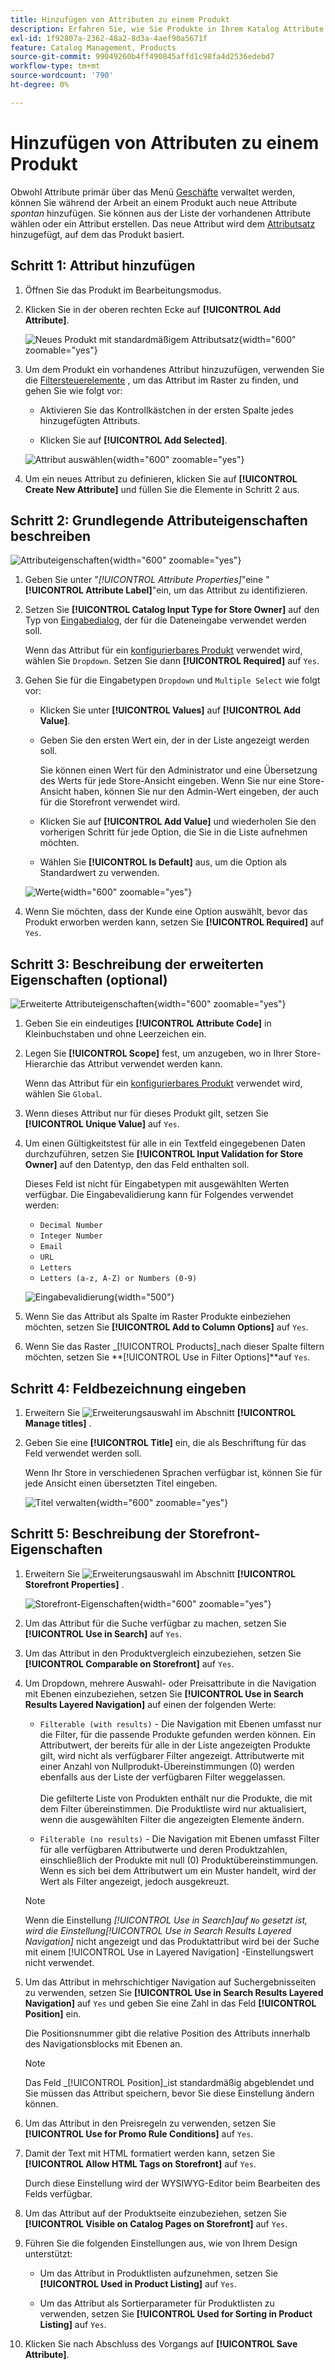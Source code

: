 ```yaml
---
title: Hinzufügen von Attributen zu einem Produkt
description: Erfahren Sie, wie Sie Produkte in Ihrem Katalog Attribute hinzufügen.
exl-id: 1f92807a-2362-48a2-8d3a-4aef90a5671f
feature: Catalog Management, Products
source-git-commit: 99049260b4ff490845affd1c98fa4d2536edebd7
workflow-type: tm+mt
source-wordcount: '790'
ht-degree: 0%

---
```


# Hinzufügen von Attributen zu einem Produkt

Obwohl Attribute primär über das Menü [Geschäfte](../stores-purchase/stores-menu.md) verwaltet werden, können Sie während der Arbeit an einem Produkt auch neue Attribute _spontan_ hinzufügen. Sie können aus der Liste der vorhandenen Attribute wählen oder ein Attribut erstellen. Das neue Attribut wird dem [Attributsatz](../catalog/attribute-sets.md) hinzugefügt, auf dem das Produkt basiert.

## Schritt 1: Attribut hinzufügen

1. Öffnen Sie das Produkt im Bearbeitungsmodus.

1. Klicken Sie in der oberen rechten Ecke auf **[!UICONTROL Add Attribute]**.

   ![Neues Produkt mit standardmäßigem Attributsatz](./assets/product-attribute-add.png){width="600" zoomable="yes"}

1. Um dem Produkt ein vorhandenes Attribut hinzuzufügen, verwenden Sie die [Filtersteuerelemente](../getting-started/admin-grid-controls.md) , um das Attribut im Raster zu finden, und gehen Sie wie folgt vor:

   - Aktivieren Sie das Kontrollkästchen in der ersten Spalte jedes hinzugefügten Attributs.

   - Klicken Sie auf **[!UICONTROL Add Selected]**.

   ![Attribut auswählen](./assets/product-attribute-add-select.png){width="600" zoomable="yes"}

1. Um ein neues Attribut zu definieren, klicken Sie auf **[!UICONTROL Create New Attribute]** und füllen Sie die Elemente in Schritt 2 aus.

## Schritt 2: Grundlegende Attributeigenschaften beschreiben

![Attributeigenschaften](./assets/product-attribute-add-new.png){width="600" zoomable="yes"}

1. Geben Sie unter &quot;_[!UICONTROL Attribute Properties]_&quot;eine &quot;**[!UICONTROL Attribute Label]**&quot;ein, um das Attribut zu identifizieren.

1. Setzen Sie **[!UICONTROL Catalog Input Type for Store Owner]** auf den Typ von [Eingabedialog](attributes-input-types.md), der für die Dateneingabe verwendet werden soll.

   Wenn das Attribut für ein [konfigurierbares Produkt](product-create-configurable.md) verwendet wird, wählen Sie `Dropdown`. Setzen Sie dann **[!UICONTROL Required]** auf `Yes`.

1. Gehen Sie für die Eingabetypen `Dropdown` und `Multiple Select` wie folgt vor:

   - Klicken Sie unter **[!UICONTROL Values]** auf **[!UICONTROL Add Value]**.

   - Geben Sie den ersten Wert ein, der in der Liste angezeigt werden soll.

     Sie können einen Wert für den Administrator und eine Übersetzung des Werts für jede Store-Ansicht eingeben. Wenn Sie nur eine Store-Ansicht haben, können Sie nur den Admin-Wert eingeben, der auch für die Storefront verwendet wird.

   - Klicken Sie auf **[!UICONTROL Add Value]** und wiederholen Sie den vorherigen Schritt für jede Option, die Sie in die Liste aufnehmen möchten.

   - Wählen Sie **[!UICONTROL Is Default]** aus, um die Option als Standardwert zu verwenden.

   ![Werte](./assets/product-attribute-add-values-colors.png){width="600" zoomable="yes"}

1. Wenn Sie möchten, dass der Kunde eine Option auswählt, bevor das Produkt erworben werden kann, setzen Sie **[!UICONTROL Required]** auf `Yes`.

## Schritt 3: Beschreibung der erweiterten Eigenschaften (optional)

![Erweiterte Attributeigenschaften](./assets/product-attribute-advanced-attribute-properties.png){width="600" zoomable="yes"}

1. Geben Sie ein eindeutiges **[!UICONTROL Attribute Code]** in Kleinbuchstaben und ohne Leerzeichen ein.

1. Legen Sie **[!UICONTROL Scope]** fest, um anzugeben, wo in Ihrer Store-Hierarchie das Attribut verwendet werden kann.

   Wenn das Attribut für ein [konfigurierbares Produkt](product-create-configurable.md) verwendet wird, wählen Sie `Global`.

1. Wenn dieses Attribut nur für dieses Produkt gilt, setzen Sie **[!UICONTROL Unique Value]** auf `Yes`.

1. Um einen Gültigkeitstest für alle in ein Textfeld eingegebenen Daten durchzuführen, setzen Sie **[!UICONTROL Input Validation for Store Owner]** auf den Datentyp, den das Feld enthalten soll.

   Dieses Feld ist nicht für Eingabetypen mit ausgewählten Werten verfügbar. Die Eingabevalidierung kann für Folgendes verwendet werden:

   - `Decimal Number`
   - `Integer Number`
   - `Email`
   - `URL`
   - `Letters`
   - `Letters (a-z, A-Z) or Numbers (0-9)`

   ![Eingabevalidierung](./assets/product-attribute-input-validation.png){width="500"}

1. Wenn Sie das Attribut als Spalte im Raster Produkte einbeziehen möchten, setzen Sie **[!UICONTROL Add to Column Options]** auf `Yes`.

1. Wenn Sie das Raster _[!UICONTROL Products]_nach dieser Spalte filtern möchten, setzen Sie **[!UICONTROL Use in Filter Options]**auf `Yes`.

## Schritt 4: Feldbezeichnung eingeben

1. Erweitern Sie ![Erweiterungsauswahl](../assets/icon-display-expand.png) im Abschnitt **[!UICONTROL Manage titles]** .

1. Geben Sie eine **[!UICONTROL Title]** ein, die als Beschriftung für das Feld verwendet werden soll.

   Wenn Ihr Store in verschiedenen Sprachen verfügbar ist, können Sie für jede Ansicht einen übersetzten Titel eingeben.

   ![Titel verwalten](./assets/product-attribute-add-manage-titles.png){width="600" zoomable="yes"}

## Schritt 5: Beschreibung der Storefront-Eigenschaften

1. Erweitern Sie ![Erweiterungsauswahl](../assets/icon-display-expand.png) im Abschnitt **[!UICONTROL Storefront Properties]** .

   ![Storefront-Eigenschaften](./assets/product-attribute-add-storefront-properties.png){width="600" zoomable="yes"}

1. Um das Attribut für die Suche verfügbar zu machen, setzen Sie **[!UICONTROL Use in Search]** auf `Yes`.

1. Um das Attribut in den Produktvergleich einzubeziehen, setzen Sie **[!UICONTROL Comparable on Storefront]** auf `Yes`.

1. Um Dropdown, mehrere Auswahl- oder Preisattribute in die Navigation mit Ebenen einzubeziehen, setzen Sie **[!UICONTROL Use in Search Results Layered Navigation]** auf einen der folgenden Werte:

   - `Filterable (with results)` - Die Navigation mit Ebenen umfasst nur die Filter, für die passende Produkte gefunden werden können. Ein Attributwert, der bereits für alle in der Liste angezeigten Produkte gilt, wird nicht als verfügbarer Filter angezeigt. Attributwerte mit einer Anzahl von Nullprodukt-Übereinstimmungen (0) werden ebenfalls aus der Liste der verfügbaren Filter weggelassen.<br/><br/>Die gefilterte Liste von Produkten enthält nur die Produkte, die mit dem Filter übereinstimmen. Die Produktliste wird nur aktualisiert, wenn die ausgewählten Filter die angezeigten Elemente ändern.

   - `Filterable (no results)` - Die Navigation mit Ebenen umfasst Filter für alle verfügbaren Attributwerte und deren Produktzahlen, einschließlich der Produkte mit null (0) Produktübereinstimmungen. Wenn es sich bei dem Attributwert um ein Muster handelt, wird der Wert als Filter angezeigt, jedoch ausgekreuzt.

   >[!NOTE]
   >
   >Wenn die Einstellung _[!UICONTROL Use in Search]_auf `No` gesetzt ist, wird die Einstellung_[!UICONTROL Use in Search Results Layered Navigation]_ nicht angezeigt und das Produktattribut wird bei der Suche mit einem [!UICONTROL Use in Layered Navigation] -Einstellungswert nicht verwendet.

1. Um das Attribut in mehrschichtiger Navigation auf Suchergebnisseiten zu verwenden, setzen Sie **[!UICONTROL Use in Search Results Layered Navigation]** auf `Yes` und geben Sie eine Zahl in das Feld **[!UICONTROL Position]** ein.

   Die Positionsnummer gibt die relative Position des Attributs innerhalb des Navigationsblocks mit Ebenen an.

   >[!NOTE]
   >
   >Das Feld _[!UICONTROL Position]_ist standardmäßig abgeblendet und Sie müssen das Attribut speichern, bevor Sie diese Einstellung ändern können.

1. Um das Attribut in den Preisregeln zu verwenden, setzen Sie **[!UICONTROL Use for Promo Rule Conditions]** auf `Yes`.

1. Damit der Text mit HTML formatiert werden kann, setzen Sie **[!UICONTROL Allow HTML Tags on Storefront]** auf `Yes`.

   Durch diese Einstellung wird der WYSIWYG-Editor beim Bearbeiten des Felds verfügbar.

1. Um das Attribut auf der Produktseite einzubeziehen, setzen Sie **[!UICONTROL Visible on Catalog Pages on Storefront]** auf `Yes`.

1. Führen Sie die folgenden Einstellungen aus, wie von Ihrem Design unterstützt:

   - Um das Attribut in Produktlisten aufzunehmen, setzen Sie **[!UICONTROL Used in Product Listing]** auf `Yes`.

   - Um das Attribut als Sortierparameter für Produktlisten zu verwenden, setzen Sie **[!UICONTROL Used for Sorting in Product Listing]** auf `Yes`.

1. Klicken Sie nach Abschluss des Vorgangs auf **[!UICONTROL Save Attribute]**.
